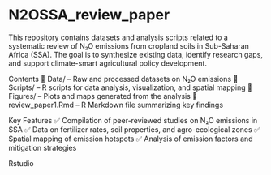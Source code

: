 # N2OSSA_review_paper
This repository contains datasets and analysis scripts related to a systematic review of N₂O emissions from cropland soils in Sub-Saharan Africa (SSA). The goal is to synthesize existing data, identify research gaps, and support climate-smart agricultural policy development.

Contents
📂 Data/ – Raw and processed datasets on N₂O emissions
📂 Scripts/ – R scripts for data analysis, visualization, and spatial mapping
📂 Figures/ – Plots and maps generated from the analysis
📜 review_paper1.Rmd – R Markdown file summarizing key findings

Key Features
✅ Compilation of peer-reviewed studies on N₂O emissions in SSA
✅ Data on fertilizer rates, soil properties, and agro-ecological zones
✅ Spatial mapping of emission hotspots
✅ Analysis of emission factors and mitigation strategies

Rstudio